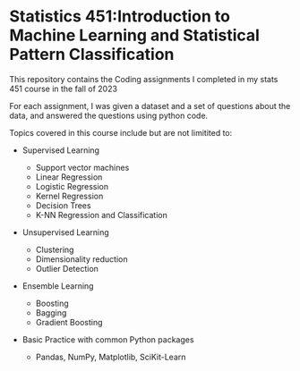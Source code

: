 # Statistics 451:Introduction to Machine Learning and Statistical Pattern Classification
This repository contains the Coding assignments I completed in my stats 451 course in the fall of 2023

For each assignment, I was given a dataset and a set of questions about the data, and answered the questions using python code. 

Topics covered in this course include but are not limitited to:

- Supervised Learning
  - Support vector machines
  - Linear Regression
  - Logistic Regression
  - Kernel Regression
  - Decision Trees
  - K-NN Regression and Classification

- Unsupervised Learning
  - Clustering
  - Dimensionality reduction
  - Outlier Detection
- Ensemble Learning
  -  Boosting
  -  Bagging
  -  Gradient Boosting
- Basic Practice with common Python packages
  - Pandas, NumPy, Matplotlib, SciKit-Learn


